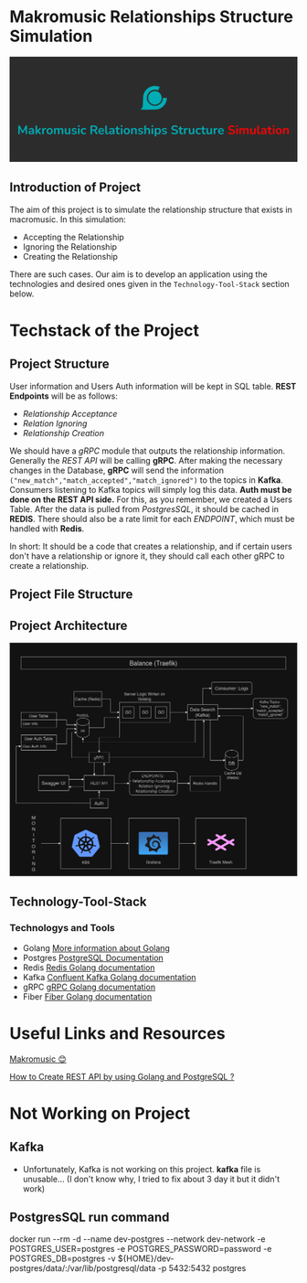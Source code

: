 # Makromusic Relationships Structure Simulation

![Makromusic Relationships Structure Simulation](/img/makromusic_simulation.png)


## Introduction of Project 
The aim of this project is to simulate the relationship structure that exists in macromusic. In this simulation: 

- Accepting the Relationship
- Ignoring the Relationship
- Creating the Relationship

There are such cases. Our aim is to develop an application using the technologies and desired ones given in the ```Technology-Tool-Stack``` section below.

# Techstack of the Project

## Project Structure
User information and Users Auth information will be kept in SQL table. **REST Endpoints** will be as follows: 

- *Relationship Acceptance*
- *Relation Ignoring*
- *Relationship Creation*

We should have a *gRPC* module that outputs the relationship information. Generally the *REST API* will be calling **gRPC**. After making the necessary changes in the Database, **gRPC** will send the information ```("new_match","match_accepted","match_ignored")``` to the topics in **Kafka**. Consumers listening to Kafka topics will simply log this data.
**Auth must be done on the REST API side.** For this, as you remember, we created a Users Table. After the data is pulled from *PostgresSQL*, it should be cached in **REDIS**. There should also be a rate limit for each *ENDPOINT*, which must be handled with **Redis**.

In short: It should be a code that creates a relationship, and if certain users don't have a relationship or ignore it, they should call each other gRPC to create a relationship.
## Project File Structure

## Project Architecture

![Project Architecture](/img/simulation_arch.png)

## Technology-Tool-Stack

### Technologys and Tools

- Golang [More information about Golang](https://go.dev/)
- Postgres [PostgreSQL Documentation](https://www.postgresql.org/docs/)
- Redis [Redis Golang documentation](https://redis.io/docs/clients/go/)
- Kafka [Confluent Kafka Golang documentation](https://docs.confluent.io/kafka-clients/go/current/overview.html)
- gRPC [gRPC Golang documentation](https://grpc.io/docs/languages/go/quickstart/)
- Fiber [Fiber Golang documentation](https://docs.gofiber.io/)

# Useful Links and Resources

[Makromusic 😊](https://makromusic.com/)

[How to Create REST API by using Golang and PostgreSQL ?](https://dev.to/koddr/build-a-restful-api-on-go-fiber-postgresql-jwt-and-swagger-docs-in-isolated-docker-containers-475j)

# Not Working on Project

## Kafka
- Unfortunately, Kafka is not working on this project. **kafka** file is unusable... (I don't know why, I tried to fix about 3 day it but it didn't work)

## PostgresSQL run command
docker run --rm -d  --name dev-postgres  --network dev-network  -e POSTGRES_USER=postgres  -e POSTGRES_PASSWORD=password  -e POSTGRES_DB=postgres  -v ${HOME}/dev-postgres/data/:/var/lib/postgresql/data  -p 5432:5432  postgres 